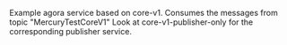 Example agora service based on core-v1. Consumes the messages from topic "MercuryTestCoreV1"
Look at core-v1-publisher-only for the corresponding publisher service.